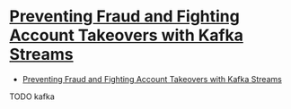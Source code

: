 # [Preventing Fraud and Fighting Account Takeovers with Kafka Streams](https://www.confluent.io/blog/fraud-prevention-and-threat-detection-with-kafka-streams/)

- [Preventing Fraud and Fighting Account Takeovers with Kafka Streams](#preventing-fraud-and-fighting-account-takeovers-with-kafka-streams)






TODO kafka